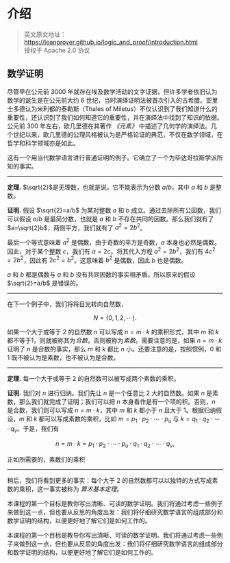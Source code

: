 # 介绍

> 英文原文地址：https://leanprover.github.io/logic_and_proof/introduction.html  
> 授权于 Apache 2.0 协议

## 数学证明

尽管早在公元前 3000 年就存在埃及数学活动的文字证据，但许多学者依旧认为数学的诞生是在公元前大约 6 世纪，当时演绎证明法被首次引入的古希腊。亚里士多德认为米利都的泰勒斯（Thales of Miletus）不仅认识到了我们知道什么的重要性，还认识到了我们如何知道它的重要性，并在演绎法中找到了知识的依据。公元前 300 年左右，欧几里德在其著作 *《元素》* 中描述了几何学的演绎法。几个世纪以来，欧几里德的公理风格被认为是严格论证的典范，不仅在数学领域，在哲学和科学领域亦是如此。

这有一个用当代数学语言进行普通证明的例子。它确立了一个为毕达哥拉斯学派所知的事实。


---

**定理.** $\sqrt{2}$是无理数，也就是说，它不能表示为分数 $a/b$，其中 $a$ 和 $b$ 是整数。

**证明.** 假设 $\sqrt{2}=a/b$ 为某对整数 $a$ 和 $b$ 成立。通过去除所有公因数，我们可以假设 $a/b$ 是最简分数，也就是 $a$ 和 $b$ 不存在共同的因数。那么我们就有了 $a=\sqrt{2}b$，两侧平方，我们就有了 $a^2=2b^2$。

最后一个等式意味着 $a^2$ 是偶数，由于奇数的平方是奇数，$a$ 本身也必然是偶数。因此，对于某个整数 $c$，我们有 $a=2c$。将其代入方程 $a^2=2b^2$，我们有 $4c^2=2b^2$，因此有 $2c^2=b^2$。这意味着 $b^2$ 是偶数，因此 $b$ 也是偶数。

$a$ 和 $b$ 都是偶数与 $a$ 和 $b$ 没有共同因数的事实相矛盾。所以原来的假设 $\sqrt{2}=a/b$ 是错误的。

---


在下一个例子中，我们将将目光转向自然数，

$$
N=\left\{0,1,2,\cdots\right\}.
$$

如果一个大于或等于 2 的自然数 $n$ 可以写成 $n=m\cdot k$ 的乘积形式，其中 $m$ 和 $k$ 都不等于1，则就被称其为*合数*，否则被称为*素数*。需要注意的是，如果 $n=m \cdot k$ 证明了 $n$ 是合数的事实，那么 $m$ 和 $k$ 都比 $n$ 小。还要注意的是，按照惯例，0 和 1 既不被认为是素数，也不被认为是合数。

---

**定理.** 每一个大于或等于 2 的自然数可以被写成两个素数的乘积。

**证明.** 
我们对 $n$ 进行归纳。我们先让 $n$ 是一个任意比 2 大的自然数。如果 $n$ 是素数，那么我们就完成了证明；我们可以把 $n$ 本身看作是有一个项的积。否则，$n$ 是合数，我们则可以写成 $n=m\cdot k$，其中 $m$ 和 $k$ 都小于 $n$ 且大于 1。根据归纳假设，$m$ 和 $k$ 都可以写成素数的乘积，比如 $m=p_1\cdot p_2\cdot \cdots \cdot p_u$ 与 $k=q_1\cdot q_2\cdot \cdots \cdot q_v$。于是，我们有

$$
n=m\cdot k=p_1 \cdot p_2\cdot \cdots \cdot p_u \cdot q_1 \cdot q_2\cdot \cdots \cdot q_v,
$$

正如所需要的，素数们的乘积

---

稍后，我们将看到更多的事实：每个大于 2 的自然数都可以以独特的方式写成素数的乘积，这一事实被称为 *算术基本定理*。

本课程的第一个目标是教你写出清晰、可读的数学证明。我们将通过考虑一些例子来做到这一点，但也要从反思的角度出发：我们将仔细研究数学语言的组成部分和数学证明的结构，以便更好地了解它们是如何工作的。

本课程的第一个目标是教导你写出清晰、可读的数学证明。我们将通过考虑一些例子来做到这一点，但也要从反思的角度出发：我们将仔细研究数学语言的组成部分和数学证明的结构，以便更好地了解它们是如何工作的。